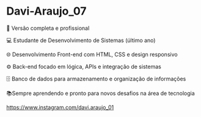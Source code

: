 # Davi-Araujo_07
🚀 Versão completa e profissional 

💻 Estudante de Desenvolvimento de Sistemas (último ano) 

🌐 Desenvolvimento Front-end com HTML, CSS e design responsivo 

⚙️ Back-end focado em lógica, APIs e integração de sistemas 

🗄 Banco de dados para armazenamento e organização de informações 

📚Sempre aprendendo e pronto para novos desafios na área de tecnologia

https://www.instagram.com/davi.araujo_01
